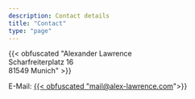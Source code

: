 ```yaml
---
description: Contact details
title: "Contact"
type: "page"
---
```


<section class="address">{{< obfuscated "Alexander Lawrence<br>Scharfreiterplatz 16<br>81549 Munich" >}}</section>

E-Mail: <a class="e-mail" href="#">{{< obfuscated "mail@alex-lawrence.com">}}</a>

